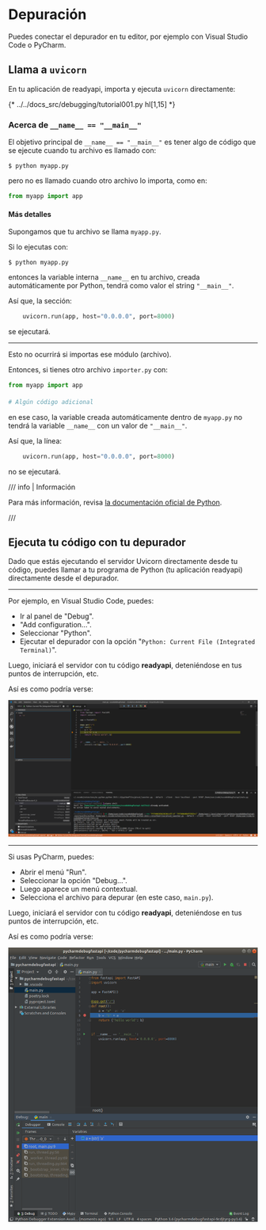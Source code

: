 # Depuración

Puedes conectar el depurador en tu editor, por ejemplo con Visual Studio Code o PyCharm.

## Llama a `uvicorn`

En tu aplicación de readyapi, importa y ejecuta `uvicorn` directamente:

{* ../../docs_src/debugging/tutorial001.py hl[1,15] *}

### Acerca de `__name__ == "__main__"`

El objetivo principal de `__name__ == "__main__"` es tener algo de código que se ejecute cuando tu archivo es llamado con:

<div class="termy">

```console
$ python myapp.py
```

</div>

pero no es llamado cuando otro archivo lo importa, como en:

```Python
from myapp import app
```

#### Más detalles

Supongamos que tu archivo se llama `myapp.py`.

Si lo ejecutas con:

<div class="termy">

```console
$ python myapp.py
```

</div>

entonces la variable interna `__name__` en tu archivo, creada automáticamente por Python, tendrá como valor el string `"__main__"`.

Así que, la sección:

```Python
    uvicorn.run(app, host="0.0.0.0", port=8000)
```

se ejecutará.

---

Esto no ocurrirá si importas ese módulo (archivo).

Entonces, si tienes otro archivo `importer.py` con:

```Python
from myapp import app

# Algún código adicional
```

en ese caso, la variable creada automáticamente dentro de `myapp.py` no tendrá la variable `__name__` con un valor de `"__main__"`.

Así que, la línea:

```Python
    uvicorn.run(app, host="0.0.0.0", port=8000)
```

no se ejecutará.

/// info | Información

Para más información, revisa <a href="https://docs.python.org/3/library/__main__.html" class="external-link" target="_blank">la documentación oficial de Python</a>.

///

## Ejecuta tu código con tu depurador

Dado que estás ejecutando el servidor Uvicorn directamente desde tu código, puedes llamar a tu programa de Python (tu aplicación readyapi) directamente desde el depurador.

---

Por ejemplo, en Visual Studio Code, puedes:

* Ir al panel de "Debug".
* "Add configuration...".
* Seleccionar "Python".
* Ejecutar el depurador con la opción "`Python: Current File (Integrated Terminal)`".

Luego, iniciará el servidor con tu código **readyapi**, deteniéndose en tus puntos de interrupción, etc.

Así es como podría verse:

<img src="/img/tutorial/debugging/image01.png">

---

Si usas PyCharm, puedes:

* Abrir el menú "Run".
* Seleccionar la opción "Debug...".
* Luego aparece un menú contextual.
* Selecciona el archivo para depurar (en este caso, `main.py`).

Luego, iniciará el servidor con tu código **readyapi**, deteniéndose en tus puntos de interrupción, etc.

Así es como podría verse:

<img src="/img/tutorial/debugging/image02.png">
